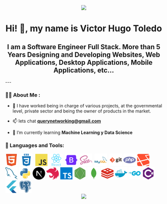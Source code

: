 <div id="header" align="center">
    <img src="https://res.cloudinary.com/ddgxkqi07/image/upload/v1686790864/logo_pymodm.png" width="200" />
    <h1 align="center">Hi! 👋, my name is Victor Hugo Toledo</h1>
    <h2 align="center">I am a Software Engineer Full Stack. More than 5 Years Designing and Developing Websites, Web Applications, Desktop Applications, Mobile Applications, etc...</h3>
</div>
---

### 👨‍💻 About Me :

- 📝 I have worked being in charge of various projects, at the governmental level, private sector and being the owner of products in the market.

- 📫 lets chat **querynetworking@gmail.com**

- 🌱 I’m currently learning **Machine Learning y Data Science**


<div align="left">
    <h3>🔨 Languages and Tools:</h3>
    <div>
        <img src="https://github.com/devicons/devicon/blob/master/icons/html5/html5-original.svg" title="HTML5" alt="HTML" width="40" height="40"/>&nbsp;
        <img src="https://github.com/devicons/devicon/blob/master/icons/css3/css3-plain-wordmark.svg"  title="CSS3" alt="CSS" width="40" height="40"/>&nbsp;
        <img src="https://github.com/devicons/devicon/blob/master/icons/javascript/javascript-original.svg" title="JavaScript" alt="JavaScript" width="40" height="40"/>&nbsp;
        <img src="https://github.com/devicons/devicon/blob/master/icons/react/react-original-wordmark.svg" title="React" alt="React" width="40" height="40"/>&nbsp;
        <img src="https://github.com/devicons/devicon/blob/master/icons/bootstrap/bootstrap-plain.svg" title="Bootstrap" alt="Bootstrap" width="40" height="40"/>&nbsp;
        <img src="https://github.com/devicons/devicon/blob/master/icons/sass/sass-original.svg" title="Sass" alt="Sass" width="40" height="40"/>&nbsp;
        <img src="https://github.com/devicons/devicon/blob/master/icons/mysql/mysql-original-wordmark.svg" title="MySQL"  alt="MySQL" width="40" height="40"/>&nbsp;
        <img src="https://github.com/devicons/devicon/blob/master/icons/git/git-original-wordmark.svg" title="Git" **alt="Git" width="40" height="40"/>
        <img src="https://github.com/devicons/devicon/blob/master/icons/php/php-plain.svg" title="Git" **alt="Git" width="40" height="40"/>
        <img src="https://github.com/devicons/devicon/blob/master/icons/laravel/laravel-plain.svg" title="Git" **alt="Git" width="40" height="40"/>
        <img src="https://github.com/devicons/devicon/blob/master/icons/mysql/mysql-plain.svg" title="Git" **alt="Git" width="40" height="40"/>
        <img src="https://github.com/devicons/devicon/blob/master/icons/python/python-original.svg" title="Git" **alt="Git" width="40" height="40"/>
        <img src="https://github.com/devicons/devicon/blob/master/icons/nextjs/nextjs-original.svg" title="Git" **alt="Git" width="40" height="40"/>
        <img src="https://github.com/devicons/devicon/blob/master/icons/nestjs/nestjs-plain.svg" title="Git" **alt="Git" width="40" height="40"/>
        <img src="https://github.com/devicons/devicon/blob/master/icons/typescript/typescript-plain.svg" title="Git" **alt="Git" width="40" height="40"/>
        <img src="https://github.com/devicons/devicon/blob/master/icons/nodejs/nodejs-plain.svg" title="Git" **alt="Git" width="40" height="40"/>
        <img src="https://github.com/devicons/devicon/blob/master/icons/mongodb/mongodb-plain.svg" title="Git" **alt="Git" width="40" height="40"/>
        <img src="https://github.com/devicons/devicon/blob/master/icons/redis/redis-plain.svg" title="Git" **alt="Git" width="40" height="40"/>
        <img src="https://github.com/devicons/devicon/blob/master/icons/docker/docker-plain.svg" title="Git" **alt="Git" width="40" height="40"/>
        <img src="https://github.com/devicons/devicon/blob/master/icons/go/go-original-wordmark.svg" title="Git" **alt="Git" width="40" height="40"/>
        <img src="https://github.com/devicons/devicon/blob/master/icons/csharp/csharp-plain.svg" title="Git" **alt="Git" width="40" height="40"/>
        <img src="https://github.com/devicons/devicon/blob/master/icons/flutter/flutter-original.svg" title="Git" **alt="Git" width="40" height="40"/>
        <img src="https://github.com/devicons/devicon/blob/master/icons/postgresql/postgresql-plain.svg" title="Git" **alt="Git" width="40" height="40"/>
      </div>
</div>

<div id="header" align="center">
    <img src="https://media.giphy.com/media/bGgsc5mWoryfgKBx1u/giphy.gif" width="200" />
</div>

